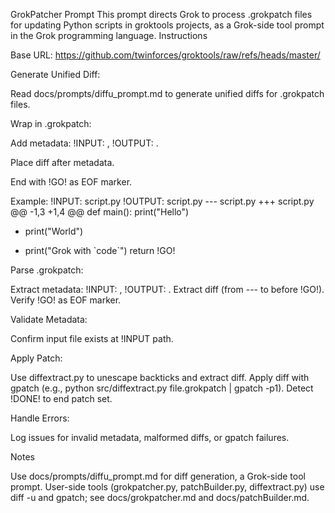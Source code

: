 GrokPatcher Prompt
This prompt directs Grok to process .grokpatch files for updating Python scripts in groktools projects, as a Grok-side tool prompt in the Grok programming language.
Instructions

Base URL: https://github.com/twinforces/groktools/raw/refs/heads/master/

Generate Unified Diff:

Read docs/prompts/diffu_prompt.md to generate unified diffs for .grokpatch files.


Wrap in .grokpatch:

Add metadata: !INPUT: <path>, !OUTPUT: <path>.

Place diff after metadata.

End with !GO! as EOF marker.

Example:
!INPUT: script.py
!OUTPUT: script.py
--- script.py
+++ script.py
@@ -1,3 +1,4 @@
 def main():
     print("Hello")
-    print("World")
+    print("Grok with \`code\`")
     return
!GO!




Parse .grokpatch:

Extract metadata: !INPUT: <path>, !OUTPUT: <path>.
Extract diff (from --- to before !GO!).
Verify !GO! as EOF marker.


Validate Metadata:

Confirm input file exists at !INPUT path.


Apply Patch:

Use diffextract.py to unescape backticks and extract diff.
Apply diff with gpatch (e.g., python src/diffextract.py file.grokpatch | gpatch -p1).
Detect !DONE! to end patch set.


Handle Errors:

Log issues for invalid metadata, malformed diffs, or gpatch failures.



Notes

Use docs/prompts/diffu_prompt.md for diff generation, a Grok-side tool prompt.
User-side tools (grokpatcher.py, patchBuilder.py, diffextract.py) use diff -u and gpatch; see docs/grokpatcher.md and docs/patchBuilder.md.

